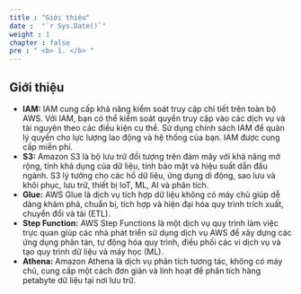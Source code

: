 ```yaml
---
title : "Giới thiệu"
date :  "`r Sys.Date()`" 
weight : 1 
chapter : false
pre : " <b> 1. </b> "
---
```


## Giới thiệu

- **IAM:** IAM cung cấp khả năng kiểm soát truy cập chi tiết trên toàn bộ AWS. Với IAM, bạn có thể kiểm soát quyền truy cập vào các dịch vụ và tài nguyên theo các điều kiện cụ thể. Sử dụng chính sách IAM để quản lý quyền cho lực lượng lao động và hệ thống của bạn. IAM được cung cấp miễn phí.
- **S3:** Amazon S3 là bộ lưu trữ đối tượng trên đám mây với khả năng mở rộng, tính khả dụng của dữ liệu, tính bảo mật và hiệu suất dẫn đầu ngành. S3 lý tưởng cho các hồ dữ liệu, ứng dụng di động, sao lưu và khôi phục, lưu trữ, thiết bị IoT, ML, AI và phân tích.
- **Glue:** AWS Glue là dịch vụ tích hợp dữ liệu không có máy chủ giúp dễ dàng khám phá, chuẩn bị, tích hợp và hiện đại hóa quy trình trích xuất, chuyển đổi và tải (ETL).
- **Step Function:** AWS Step Functions là một dịch vụ quy trình làm việc trực quan giúp các nhà phát triển sử dụng dịch vụ AWS để xây dựng các ứng dụng phân tán, tự động hóa quy trình, điều phối các vi dịch vụ và tạo quy trình dữ liệu và máy học (ML).
- **Athena:** Amazon Athena là dịch vụ phân tích tương tác, không có máy chủ, cung cấp một cách đơn giản và linh hoạt để phân tích hàng petabyte dữ liệu tại nơi lưu trữ.